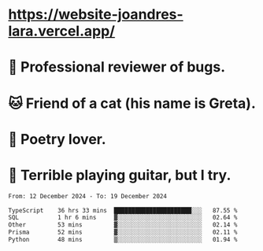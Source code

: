# https://website-joandres-lara.vercel.app/
# 🐛 Professional reviewer of bugs.
# 🐱 Friend of a cat (his name is Greta).
# 📜 Poetry lover.
# 🎸 Terrible playing guitar, but I try.

<!--START_SECTION:waka-->

```txt
From: 12 December 2024 - To: 19 December 2024

TypeScript    36 hrs 33 mins  ██████████████████████░░░   87.55 %
SQL           1 hr 6 mins     ▓░░░░░░░░░░░░░░░░░░░░░░░░   02.64 %
Other         53 mins         ▓░░░░░░░░░░░░░░░░░░░░░░░░   02.14 %
Prisma        52 mins         ▓░░░░░░░░░░░░░░░░░░░░░░░░   02.11 %
Python        48 mins         ▒░░░░░░░░░░░░░░░░░░░░░░░░   01.94 %
```

<!--END_SECTION:waka-->
